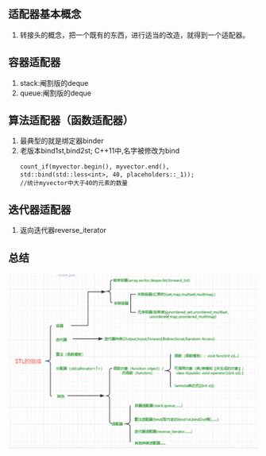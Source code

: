 ## 适配器基本概念
1. 转接头的概念，把一个既有的东西，进行适当的改造，就得到一个适配器。

## 容器适配器
1. stack:阉割版的deque
2. queue:阉割版的deque

## 算法适配器（函数适配器）
1. 最典型的就是绑定器binder
2. 老版本bind1st,bind2st; C++11中,名字被修改为bind
   ```
   count_if(myvector.begin(), myvector.end(), std::bind(std::less<int>, 40, placeholders::_1));
   //统计myvector中大于40的元素的数量
   ```

## 迭代器适配器
1. 返向迭代器reverse_iterator

## 总结

![](../img/009.STL的组成.png)
